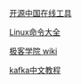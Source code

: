 

<style>.post-info{display:none;}</style>

[开源中国在线工具](http://tool.oschina.net/)

[Linux命令大全](http://man.linuxde.net/)

[极客学院 wiki](http://wiki.jikexueyuan.com/)

[kafka中文教程](http://orchome.com/kafka/index)
